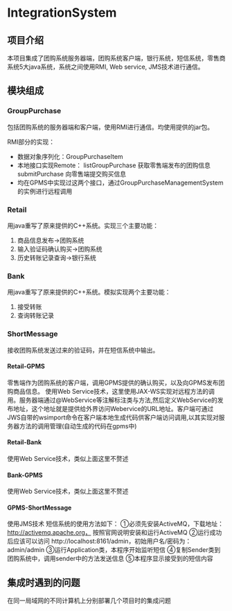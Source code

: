 # IntegrationSystem
## 项目介绍

本项目集成了团购系统服务器端，团购系统客户端，银行系统，短信系统，零售商系统5大java系统，系统之间使用RMI, Web service, JMS技术进行通信。

## 模块组成

### GroupPurchase
包括团购系统的服务器端和客户端，使用RMI进行通信。均使用提供的jar包。

RMI部分的实现：

 - 数据对象序列化：GroupPurchaseItem
 - 本地接口实现Remote：
    listGroupPurchase 获取零售端发布的团购信息
    submitPurchase 向零售端提交购买信息
 - 均在GPMS中实现过这两个接口，通过GroupPurchaseManagementSystem的实例进行远程调用

### Retail
用java重写了原来提供的C++系统。实现三个主要功能：

 1. 商品信息发布->团购系统
 2. 输入验证码确认购买->团购系统
 3. 历史转账记录查询->银行系统

### Bank
用java重写了原来提供的C++系统。模拟实现两个主要功能：

 1. 接受转账
 2. 查询转账记录

### ShortMessage
接收团购系统发送过来的验证码，并在短信系统中输出。

#### Retail-GPMS
零售端作为团购系统的客户端，调用GPMS提供的确认购买，以及向GPMS发布团购商品信息。
使用Web Service技术，这里使用JAX-WS实现对远程方法的调用。服务器端通过@WebService等注解标注类与方法,然后定义WebService的发布地址，这个地址就是提供给外界访问Webervice的URL地址。客户端可通过JWS自带的wsimport命令在客户端本地生成代码供客户端访问调用,以其实现对服务器方法的调用管理(自动生成的代码在gpms中)

#### Retail-Bank
使用Web Service技术，类似上面这里不赘述

#### Bank-GPMS
使用Web Service技术，类似上面这里不赘述

#### GPMS-ShortMessage
使用JMS技术
短信系统的使用方法如下：
①必须先安装ActiveMQ，下载地址：http://activemq.apache.org， 按照官网说明安装和运行ActiveMQ
②运行成功后应该可以访问 http://localhost:8161/admin，初始用户名/密码为：admin/admin
③运行Application类，本程序开始监听短信
④复制Sender类到团购系统中，调用sender中的方法发送信息
⑤本程序显示接受到的短信内容


## 集成时遇到的问题
在同一局域网的不同计算机上分别部署几个项目时的集成问题
